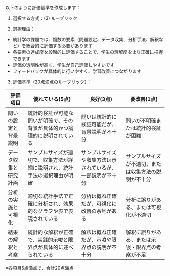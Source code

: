 以下のように評価基準を作成します：

1. 選択する方式：(3) ルーブリック

2. 選択理由：
- 統計学の課題では、複数の要素（問題設定、データ収集、分析手法、解釈など）を総合的に評価する必要があります
- 各要素の達成度を段階的に評価することで、学生の理解度をより正確に把握できます
- 評価の透明性が高く、学生が自己評価しやすいです
- フィードバックが具体的に行いやすく、学習改善につながります

3. 評価基準（20点満点のルーブリック）：

| 評価項目 | 優れている(5点) | 良好(3点) | 要改善(1点) |
|---------|---------------|----------|-----------|
| 問いの設定と背景説明 | 統計的検証が可能な問いが明確で、その背景が具体的かつ論理的に説明されている | 問いは統計的に検証可能だが、背景説明が不十分 | 問いが不明確または統計的検証が困難 |
| データ収集と研究計画 | サンプルサイズが適切で、収集方法が詳細に説明され、統計手法の選択理由が明確 | サンプルサイズや収集方法は示されているが、一部説明が不十分 | サンプルサイズが不適切、または収集方法の説明が不十分 |
| 分析の実施と可視化 | 適切な統計手法で正確に分析され、効果的なグラフや表で表現されている | 分析は概ね正確だが、可視化に改善の余地がある | 分析に誤りがある、または可視化が不適切 |
| 結果の解釈と考察 | 統計的な解釈が正確で、実践的示唆と限界点が具体的に述べられている | 解釈は概ね正確だが、示唆や限界点の説明が不十分 | 解釈に誤りがある、または示唆・限界点の考察が不足 |

※各項目5点満点で、合計20点満点